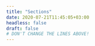 ```yaml
---
title: "Sections"
date: 2020-07-21T11:45:05+03:00
headless: false 
draft: false
# DON'T CHANGE THE LINES ABOVE!
---
```


